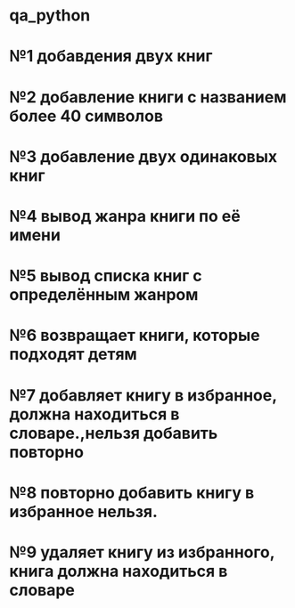 # qa_python
# №1 добавдения двух книг
# №2 добавление книги с названием более 40 символов
# №3 добавление двух одинаковых книг
# №4 вывод жанра книги по её имени
# №5 вывод списка книг с определённым жанром
# №6 возвращает книги, которые подходят детям
# №7 добавляет книгу в избранное, должна находиться в словаре.,нельзя добавить повторно
# №8 повторно добавить книгу в избранное нельзя.
# №9 удаляет книгу из избранного, книга должна находиться в словаре
